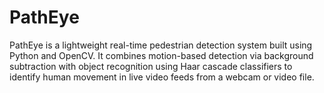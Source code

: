 # PathEye

PathEye is a lightweight real-time pedestrian detection system built using Python and OpenCV. It combines motion-based detection via background subtraction with object recognition using Haar cascade classifiers to identify human movement in live video feeds from a webcam or video file.

